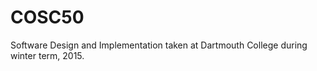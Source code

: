 # COSC50
Software Design and Implementation taken at Dartmouth College during winter term, 2015. 


